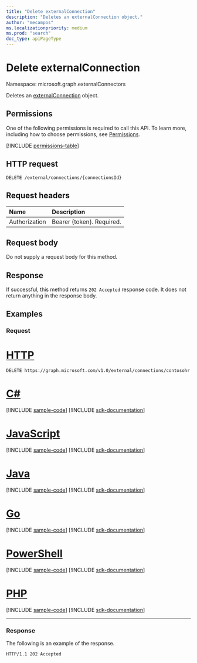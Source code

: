 ```yaml
---
title: "Delete externalConnection"
description: "Deletes an externalConnection object."
author: "mecampos"
ms.localizationpriority: medium
ms.prod: "search"
doc_type: apiPageType
---
```


# Delete externalConnection
Namespace: microsoft.graph.externalConnectors



Deletes an [externalConnection](../resources/externalconnectors-externalconnection.md) object.

## Permissions
One of the following permissions is required to call this API. To learn more, including how to choose permissions, see [Permissions](/graph/permissions-reference).

<!-- { "blockType": "permissions", "name": "externalconnectors_externalconnection_delete" } -->
[!INCLUDE [permissions-table](../includes/permissions/externalconnectors-externalconnection-delete-permissions.md)]

## HTTP request

<!-- {
  "blockType": "ignored"
}
-->
``` http
DELETE /external/connections/{connectionsId}
```

## Request headers
|Name|Description|
|:---|:---|
|Authorization|Bearer {token}. Required.|

## Request body
Do not supply a request body for this method.

## Response

If successful, this method returns `202 Accepted` response code. It does not return anything in the response body.

## Examples

### Request



# [HTTP](#tab/http)
<!-- {
  "blockType": "request",
  "name": "delete_externalconnection",
  "sampleKeys": ["contosohr"]
}
-->
``` http
DELETE https://graph.microsoft.com/v1.0/external/connections/contosohr
```

# [C#](#tab/csharp)
[!INCLUDE [sample-code](../includes/snippets/csharp/delete-externalconnection-csharp-snippets.md)]
[!INCLUDE [sdk-documentation](../includes/snippets/snippets-sdk-documentation-link.md)]

# [JavaScript](#tab/javascript)
[!INCLUDE [sample-code](../includes/snippets/javascript/delete-externalconnection-javascript-snippets.md)]
[!INCLUDE [sdk-documentation](../includes/snippets/snippets-sdk-documentation-link.md)]

# [Java](#tab/java)
[!INCLUDE [sample-code](../includes/snippets/java/delete-externalconnection-java-snippets.md)]
[!INCLUDE [sdk-documentation](../includes/snippets/snippets-sdk-documentation-link.md)]

# [Go](#tab/go)
[!INCLUDE [sample-code](../includes/snippets/go/delete-externalconnection-go-snippets.md)]
[!INCLUDE [sdk-documentation](../includes/snippets/snippets-sdk-documentation-link.md)]

# [PowerShell](#tab/powershell)
[!INCLUDE [sample-code](../includes/snippets/powershell/delete-externalconnection-powershell-snippets.md)]
[!INCLUDE [sdk-documentation](../includes/snippets/snippets-sdk-documentation-link.md)]

# [PHP](#tab/php)
[!INCLUDE [sample-code](../includes/snippets/php/delete-externalconnection-php-snippets.md)]
[!INCLUDE [sdk-documentation](../includes/snippets/snippets-sdk-documentation-link.md)]

---

### Response
The following is an example of the response.

<!-- {
  "blockType": "response",
  "truncated": true
} -->

```http
HTTP/1.1 202 Accepted
```

